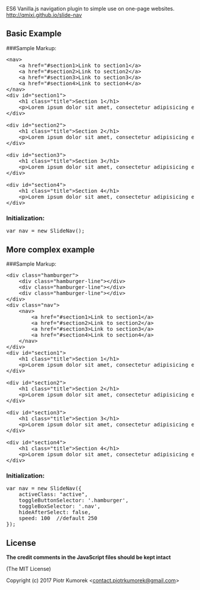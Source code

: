 ES6 Vanilla.js navigation plugin to simple use on one-page websites.
http://qmixi.github.io/slide-nav


## Basic Example
###Sample Markup:
<pre>
&lt;nav>
    &lt;a href="#section1>Link to section1&lt;/a>
    &lt;a href="#section2>Link to section2&lt;/a>
    &lt;a href="#section3>Link to section3&lt;/a>
    &lt;a href="#section4>Link to section4&lt;/a>
&lt;/nav>
&lt;div id="section1">
	&lt;h1 class="title">Section 1&lt/h1>
	&lt;p>Lorem ipsum dolor sit amet, consectetur adipisicing elit, sed do eiusmod tempor.&lt;/p>
&lt;/div>

&lt;div id="section2">
	&lt;h1 class="title">Section 2&lt/h1>
	&lt;p>Lorem ipsum dolor sit amet, consectetur adipisicing elit, sed do eiusmod tempor.&lt;/p>
&lt;/div>

&lt;div id="section3">
	&lt;h1 class="title">Section 3&lt/h1>
	&lt;p>Lorem ipsum dolor sit amet, consectetur adipisicing elit, sed do eiusmod tempor.&lt;/p>
&lt;/div>

&lt;div id="section4">
	&lt;h1 class="title">Section 4&lt/h1>
	&lt;p>Lorem ipsum dolor sit amet, consectetur adipisicing elit, sed do eiusmod tempor.&lt;/p>
&lt;/div>
</pre>

### Initialization:
<pre>
var nav = new SlideNav();
</pre>

## More complex example

###Sample Markup:
<pre>
&lt;div class="hamburger">
    &lt;div class="hamburger-line">&lt;/div>
    &lt;div class="hamburger-line">&lt;/div>
    &lt;div class="hamburger-line">&lt;/div>
&lt;/div>
&lt;div class="nav">
    &lt;nav>
        &lt;a href="#section1>Link to section1&lt;/a>
        &lt;a href="#section2>Link to section2&lt;/a>
        &lt;a href="#section3>Link to section3&lt;/a>
        &lt;a href="#section4>Link to section4&lt;/a>
    &lt;/nav>
&lt;/div>
&lt;div id="section1">
	&lt;h1 class="title">Section 1&lt/h1>
	&lt;p>Lorem ipsum dolor sit amet, consectetur adipisicing elit, sed do eiusmod tempor.&lt;/p>
&lt;/div>

&lt;div id="section2">
	&lt;h1 class="title">Section 2&lt/h1>
	&lt;p>Lorem ipsum dolor sit amet, consectetur adipisicing elit, sed do eiusmod tempor.&lt;/p>
&lt;/div>

&lt;div id="section3">
	&lt;h1 class="title">Section 3&lt/h1>
	&lt;p>Lorem ipsum dolor sit amet, consectetur adipisicing elit, sed do eiusmod tempor.&lt;/p>
&lt;/div>

&lt;div id="section4">
	&lt;h1 class="title">Section 4&lt/h1>
	&lt;p>Lorem ipsum dolor sit amet, consectetur adipisicing elit, sed do eiusmod tempor.&lt;/p>
&lt;/div>
</pre>

### Initialization:
<pre>
var nav = new SlideNav({
    activeClass: "active",
	toggleButtonSelector: '.hamburger',
	toggleBoxSelector: '.nav',
	hideAfterSelect: false,
	speed: 100  //default 250
});
</pre>

## License

**The credit comments in the JavaScript files should be kept intact**

(The MIT License)

Copyright (c) 2017 Piotr Kumorek &lt;contact.piotrkumorek@gmail.com&gt;
